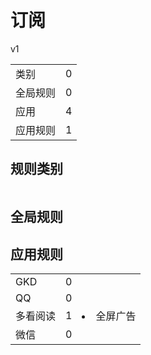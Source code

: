 # 订阅

v1

|||
| - |:-:|
|类别|0|
|全局规则|0|
|应用|4|
|应用规则|1|

## 规则类别

|||
| - |:-:|


## 全局规则



## 应用规则

||||
| - |:-:|-|
|GKD|0||
|QQ|0||
|多看阅读|1|<li>全屏广告|
|微信|0||
